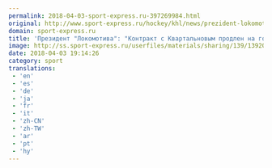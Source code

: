```yaml
---
permalink: 2018-04-03-sport-express.ru-397269984.html
original: http://www.sport-express.ru/hockey/khl/news/prezident-lokomotiva-kontrakt-s-kvartalnovym-prodlen-na-god-1392000/
domain: sport-express.ru
title: 'Президент "Локомотива": "Контракт с Квартальновым продлен на год"'
image: http://ss.sport-express.ru/userfiles/materials/sharing/139/1392000.jpg
date: 2018-04-03 19:14:26
category: sport
translations: 
 - 'en'
 - 'es'
 - 'de'
 - 'ja'
 - 'fr'
 - 'it'
 - 'zh-CN'
 - 'zh-TW'
 - 'ar'
 - 'pt'
 - 'hy'
---
```


